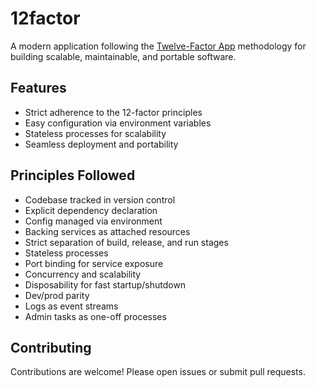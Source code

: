 # 12factor

A modern application following the [Twelve-Factor App](https://12factor.net/) methodology for building scalable, maintainable, and portable software.

## Features

- Strict adherence to the 12-factor principles
- Easy configuration via environment variables
- Stateless processes for scalability
- Seamless deployment and portability

## Principles Followed

- Codebase tracked in version control
- Explicit dependency declaration
- Config managed via environment
- Backing services as attached resources
- Strict separation of build, release, and run stages
- Stateless processes
- Port binding for service exposure
- Concurrency and scalability
- Disposability for fast startup/shutdown
- Dev/prod parity
- Logs as event streams
- Admin tasks as one-off processes

## Contributing

Contributions are welcome! Please open issues or submit pull requests.
